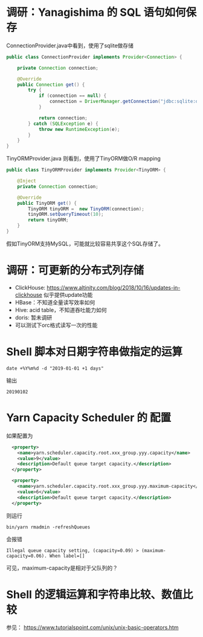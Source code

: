 # 调研：Yanagishima 的 SQL 语句如何保存
ConnectionProvider.java中看到，使用了sqlite做存储
```java
public class ConnectionProvider implements Provider<Connection> {

	private Connection connection;

	@Override
	public Connection get() {
		try {
			if (connection == null) {
				connection = DriverManager.getConnection("jdbc:sqlite:data/yanagishima.db");
			}

			return connection;
		} catch (SQLException e) {
			throw new RuntimeException(e);
		}
	}
}
```

TinyORMProvider.java 则看到，使用了TinyORM做O/R mapping
```java
public class TinyORMProvider implements Provider<TinyORM> {

	@Inject
	private Connection connection;

	@Override
	public TinyORM get() {
		TinyORM tinyORM =  new TinyORM(connection);
		tinyORM.setQueryTimeout(10);
		return tinyORM;
	}
}
```
假如TinyORM支持MySQL，可能就比较容易共享这个SQL存储了。



# 调研：可更新的分布式列存储
* ClickHouse: https://www.altinity.com/blog/2018/10/16/updates-in-clickhouse 似乎提供update功能
* HBase：不知道全量读写效率如何
* Hive: acid table，不知道吞吐能力如何
* doris: 暂未调研
* 可以测试下orc格式读写一次的性能

# Shell 脚本对日期字符串做指定的运算
```shell
date +%Y%m%d -d "2019-01-01 +1 days"
```
输出
```shell
20190102
```

# Yarn Capacity Scheduler 的 配置
如果配置为
```xml
  <property>
    <name>yarn.scheduler.capacity.root.xxx_group.yyy.capacity</name>
    <value>9</value>
    <description>Default queue target capacity.</description>
  </property>

  <property>
    <name>yarn.scheduler.capacity.root.xxx_group.yyy.maximum-capacity</name>
    <value>6</value>
    <description>Default queue target capacity.</description>
  </property>
```
则运行
```shell
bin/yarn rmadmin -refreshQueues
```
会报错  
```text
Illegal queue capacity setting, (capacity=0.09) > (maximum-capacity=0.06). When label=[]
```
可见，maximum-capacity是相对于父队列的？

# Shell 的逻辑运算和字符串比较、数值比较
参见： https://www.tutorialspoint.com/unix/unix-basic-operators.htm
